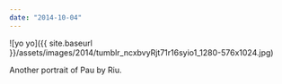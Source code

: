 ```yaml
---
date: "2014-10-04"
---
```


![yo yo]({{ site.baseurl }}/assets/images/2014/tumblr_ncxbvyRjt71r16syio1_1280-576x1024.jpg)

Another portrait of Pau by Riu.
